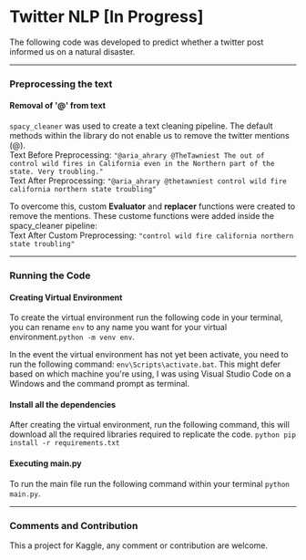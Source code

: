 # Twitter NLP [In Progress]
The following code was developed to predict whether a twitter post informed us on a natural disaster. 
___
### Preprocessing the text
#### Removal of '@' from text
`spacy_cleaner` was used to create a text cleaning pipeline. The default methods within the library do not enable us to remove the twitter mentions (@).\
Text Before Preprocessing: `"@aria_ahrary @TheTawniest The out of control wild fires in California even in the Northern part of the state. Very troubling."`\
Text After Preprocessing: `"@aria_ahrary @thetawniest control wild fire california northern state troubling"`

To overcome this, custom **Evaluator** and **replacer** functions were created to remove the mentions. These custome functions were added inside the spacy_cleaner pipeline: \
Text After Custom Preprocessing: `"control wild fire california northern state troubling"`

___
### Running the Code 
#### Creating Virtual Environment
To create the virtual environment run the following code in your terminal, you can rename `env` to any name you want for your virtual environment.`python -m venv env`.

In the event the virtual environment has not yet been activate, you need to run the following command: `env\Scripts\activate.bat`. This might defer based on which machine you're using, I was using Visual Studio Code on a Windows and the command prompt as terminal. 

#### Install all the dependencies 
After creating the virtual environment, run the following command, this will download all the required libraries required to replicate the code. `python pip install -r requirements.txt`

#### Executing main.py
To run the main file run the following command within your terminal `python main.py`.

___
### Comments and Contribution 
This a project for Kaggle, any comment or contribution are welcome.
